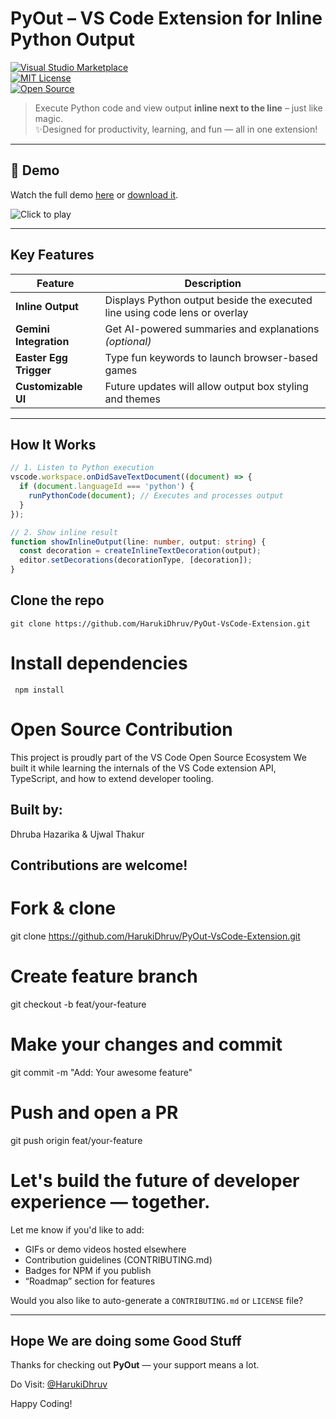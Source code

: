 #  PyOut – VS Code Extension for Inline Python Output

[![Visual Studio Marketplace](https://img.shields.io/badge/VSCode-PyOut-blue?logo=visualstudiocode)](https://marketplace.visualstudio.com/)  
[![MIT License](https://img.shields.io/github/license/HarukiDhruv/PyOut-VsCode-Extension)](LICENSE)  
[![Open Source](https://img.shields.io/badge/Open%20Source-Contribution%20Welcome-brightgreen)](https://github.com/HarukiDhruv/PyOut-VsCode-Extension/issues)

>  Execute Python code and view output **inline next to the line** – just like magic.  
> ✨Designed for productivity, learning, and fun — all in one extension!

---

## 🎥 Demo

Watch the full demo [here](./assests/demo.mp4) or [download it](./assests/demo.mp4).

![Click to play](https://img.shields.io/badge/Watch-Demo-blue?logo=playstation)


---

##  Key Features

| Feature                   | Description                                                                 |
|---------------------------|-----------------------------------------------------------------------------|
|  **Inline Output**        | Displays Python output beside the executed line using code lens or overlay  |
|  **Gemini Integration**   | Get AI-powered summaries and explanations *(optional)*                      |
|  **Easter Egg Trigger**   | Type fun keywords to launch browser-based games                             |             
|  **Customizable UI**      | Future updates will allow output box styling and themes                     |

---

##  How It Works

```ts
// 1. Listen to Python execution
vscode.workspace.onDidSaveTextDocument((document) => {
  if (document.languageId === 'python') {
    runPythonCode(document); // Executes and processes output
  }
});

// 2. Show inline result
function showInlineOutput(line: number, output: string) {
  const decoration = createInlineTextDecoration(output);
  editor.setDecorations(decorationType, [decoration]);
}
```

## Clone the repo
```git clone https://github.com/HarukiDhruv/PyOut-VsCode-Extension.git ```

# Install dependencies
```cd PyOut-VsCode-Extension
 npm install
```

# Open Source Contribution
This project is proudly part of the VS Code Open Source Ecosystem 
We built it while learning the internals of the VS Code extension API, TypeScript, and how to extend developer tooling.

## Built by:
Dhruba Hazarika & Ujwal Thakur 

## Contributions are welcome!

# Fork & clone
git clone https://github.com/HarukiDhruv/PyOut-VsCode-Extension.git

# Create feature branch
git checkout -b feat/your-feature

# Make your changes and commit
git commit -m "Add: Your awesome feature"

# Push and open a PR
git push origin feat/your-feature

# Let's build the future of developer experience — together.

Let me know if you'd like to add:
- GIFs or demo videos hosted elsewhere
- Contribution guidelines (CONTRIBUTING.md)
- Badges for NPM if you publish
- “Roadmap” section for features

Would you also like to auto-generate a `CONTRIBUTING.md` or `LICENSE` file?

---

## Hope We are doing some Good Stuff

Thanks for checking out **PyOut** — your support means a lot.

Do Visit:  [@HarukiDhruv](https://github.com/HarukiDhruv) 

Happy Coding! 


